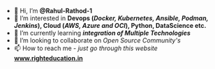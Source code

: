 - 👋 Hi, I’m <b>@Rahul-Rathod-1</b>
- 👀 I’m interested in <b>Devops (<i>Docker, Kubernetes, Ansible, Podman, Jenkins</i>), Cloud (<i>AWS, Azure and OCI</i>), Python, DataScience etc.</b>
- 🌱 I’m currently learning <i><b>integration of Multiple Technologies</b></i>
- 💞️ I’m looking to collaborate on <i>Open Source Community's</i>
- 📫 How to reach me - <i>just go through this website</i> <b>www.righteducation.in</b>

<!---
Rahul-Rathod-1/Rahul-Rathod-1 is a ✨ special ✨ repository because its `README.md` (this file) appears on your GitHub profile.
You can click the Preview link to take a look at your changes.
--->
